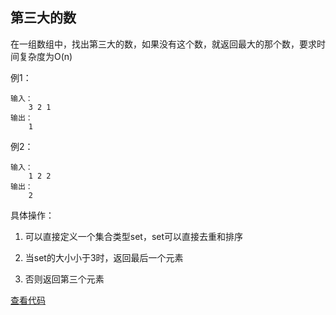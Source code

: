 ## 第三大的数

在一组数组中，找出第三大的数，如果没有这个数，就返回最大的那个数，要求时间复杂度为O(n)

例1：
```
输入：
    3 2 1
输出：
    1
```
例2：
```
输入：
    1 2 2
输出：
    2
```

具体操作：

1. 可以直接定义一个集合类型set，set可以直接去重和排序

2. 当set的大小小于3时，返回最后一个元素

3. 否则返回第三个元素

[查看代码]()
